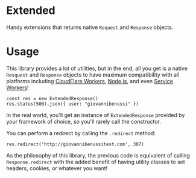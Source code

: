 # Extended

Handy extensions that returns native `Request` and `Response` objects.

# Usage

This library provides a lot of utilities, but in the end, all you get is a
native `Resquest` and `Response` objects to have maximum compatibility with all
platforms including [CloudFlare Workers](https://developers.cloudflare.com/workers/), [Node.js](https://nodejs.org/en/), and even [Service Workers](https://developer.mozilla.org/en-US/docs/Web/API/Service_Worker_API)!

```
const res = new ExtendedResponse()
res.status(500).json({ user: "giovannibenussi" })
```

In the real world, you'll get an instance of `ExtendedResponse` provided by your
framework of choice, so you'll rarely call the constructor.

You can perform a redirect by calling the `.redirect` method:

```
res.redirect('http://giovannibenussitest.com', 307)
```

As the philosophy of this library, the previous code is equivalent of calling
`Response.redirect` with the added benefit of having utility classes to set
headers, cookies, or whatever you want!
